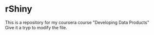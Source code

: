 rShiny
======

This is a repository for my coursera course "Developing Data Products"
Give it a tryp to modify the file.
